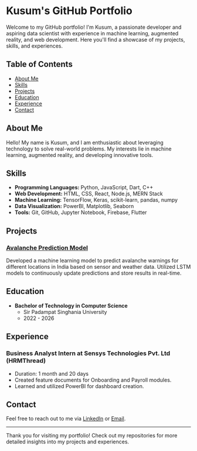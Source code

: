 # Kusum's GitHub Portfolio

Welcome to my GitHub portfolio! I'm Kusum, a passionate developer and aspiring data scientist with experience in machine learning, augmented reality, and web development. Here you'll find a showcase of my projects, skills, and experiences.

## Table of Contents

- [About Me](#about-me)
- [Skills](#skills)
- [Projects](#projects)
- [Education](#education)
- [Experience](#experience)
- [Contact](#contact)

## About Me

Hello! My name is Kusum, and I am enthusiastic about leveraging technology to solve real-world problems. My interests lie in machine learning, augmented reality, and developing innovative tools.

## Skills

- **Programming Languages:** Python, JavaScript, Dart, C++
- **Web Development:** HTML, CSS, React, Node.js, MERN Stack
- **Machine Learning:** TensorFlow, Keras, scikit-learn, pandas, numpy
- **Data Visualization:** PowerBI, Matplotlib, Seaborn
- **Tools:** Git, GitHub, Jupyter Notebook, Firebase, Flutter

## Projects

### [Avalanche Prediction Model](https://github.com/username/avalanche-prediction)
Developed a machine learning model to predict avalanche warnings for different locations in India based on sensor and weather data. Utilized LSTM models to continuously update predictions and store results in real-time.

## Education

- **Bachelor of Technology in Computer Science**
  - Sir Padampat Singhania University
  - 2022 - 2026

## Experience

### Business Analyst Intern at Sensys Technologies Pvt. Ltd (HRMThread)
- Duration: 1 month and 20 days
- Created feature documents for Onboarding and Payroll modules.
- Learned and utilized PowerBI for dashboard creation.

## Contact

Feel free to reach out to me via [LinkedIn](https://www.linkedin.com/in/kusum) or [Email](mailto:menariakusum7@gmail.com).

---

Thank you for visiting my portfolio! Check out my repositories for more detailed insights into my projects and experiences.
